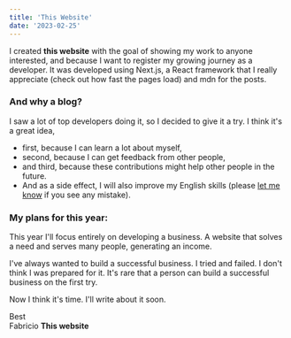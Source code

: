 ```yaml
---
title: 'This Website'
date: '2023-02-25'
---
```


I created **this website** with the goal of showing my work to anyone interested, and because I want to register my growing journey as a developer.
It was developed using Next.js, a React framework that I really appreciate (check out how fast the pages load) and mdn for the posts.

### And why a blog?

I saw a lot of top developers doing it, so I decided to give it a try. I think it's a great idea,

- first, because I can learn a lot about myself,
- second, because I can get feedback from other people,
- and third, because these contributions might help other people in the future.
- And as a side effect, I will also improve my English skills (please [let me know](https://frichieri.dev/about) if you see any mistake).

### My plans for this year:

This year I'll focus entirely on developing a business. A website that solves a need and serves many people, generating an income.

I've always wanted to build a successful business. I tried and failed. I don't think I was prepared for it. It's rare that a person can build a successful business on the first try.

Now I think it's time. I'll write about it soon.

Best  
Fabricio
**This website**
